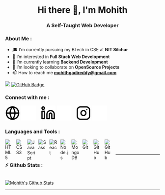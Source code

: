 <h1 align="center">Hi there 👋, I'm Mohith</h1>
<h3 align="center">A Self-Taught Web Developer</h3>

### About Me :

- 🎓 I’m currently pursuing my BTech in CSE at **NIT Silchar**
- 👀 I’m interested in **Full Stack Web Development**
- 🌱 I’m currently learning **Backend Development**
- 👯 I’m looking to collaborate on **OpenSource Projects**
- 📫 How to reach me **mohithgadireddy@gmail.com**

<a href="https://github.com/Meghna-DAS/github-profile-views-counter"><img src="https://komarev.com/ghpvc/?username=Mohith234"></a>
<a href="https://github.com/Mohith234?tab=followers"><img src="https://img.shields.io/github/followers/Mohith234?label=Followers&style=social" alt="GitHub Badge"></a>


### Connect with me :

[![website](./img/globe-light.svg)](https://google.com#gh-light-mode-only)
[![website](./img/globe-dark.svg)](https://google.com#gh-dark-mode-only)
&nbsp;&nbsp;
[![website](./img/linkedin-light.svg)](https://www.linkedin.com/in/mohith-gadireddy-0aa285221#gh-light-mode-only)
[![website](./img/linkedin-dark.svg)](https://www.linkedin.com/in/mohith-gadireddy-0aa285221#gh-dark-mode-only)
&nbsp;&nbsp;
[![website](./img/instagram-light.svg)](https://instagram.com/mohith__007#gh-light-mode-only)
[![website](./img/instagram-dark.svg)](https://instagram.com/mohith__007#gh-dark-mode-only)

### Languages and Tools :

<img align="left" alt="HTML5" width="26px" src="https://cdn.jsdelivr.net/gh/devicons/devicon/icons/html5/html5-original.svg" style="padding-right:10px;" />
<img align="left" alt="CSS3" width="26px" src="https://cdn.jsdelivr.net/gh/devicons/devicon/icons/css3/css3-original.svg" style="padding-right:10px;" />
<img align="left" alt="JavaScript" width="26px" src="https://cdn.jsdelivr.net/gh/devicons/devicon/icons/javascript/javascript-original.svg" style="padding-right:10px;" />
<img align="left" alt="Sass" width="26px" src="https://cdn.jsdelivr.net/gh/devicons/devicon/icons/sass/sass-original.svg" style="padding-right:10px;" />
<img align="left" alt="React" width="26px" src="https://cdn.jsdelivr.net/gh/devicons/devicon/icons/react/react-original.svg" style="padding-right:10px;" />
<img align="left" alt="Node.js" width="26px" src="https://cdn.jsdelivr.net/gh/devicons/devicon/icons/nodejs/nodejs-original.svg" style="padding-right:10px;" />
<img align="left" alt="MongoDB" width="26px" src="https://cdn.jsdelivr.net/gh/devicons/devicon/icons/mongodb/mongodb-original.svg" style="padding-right:10px;" />
<img align="left" alt="Git" width="26px" src="https://cdn.jsdelivr.net/gh/devicons/devicon/icons/git/git-original.svg" style="padding-right:10px;" />
<img align="left" alt="GitHub" width="26px" src="https://user-images.githubusercontent.com/3369400/139447912-e0f43f33-6d9f-45f8-be46-2df5bbc91289.png#gh-dark-mode-only" style="padding-right:10px;" />
<img align="left" alt="GitHub" width="26px" src="https://user-images.githubusercontent.com/3369400/139448065-39a229ba-4b06-434b-bc67-616e2ed80c8f.png#gh-light-mode-only" style="padding-right:10px;" />

<br />
<br />

---

### ⚡ Github Stats :

<br/>
  <a href="https://github.com/SubhamRaoniar28/github-readme-stats"><img alt="Mohith's Github Stats" src="https://github-readme-stats.vercel.app/api?username=Mohith234&show_icons=true&count_private=true&theme=react&hide_border=true&bg_color=0D1117" /></a>

<br/>

---
